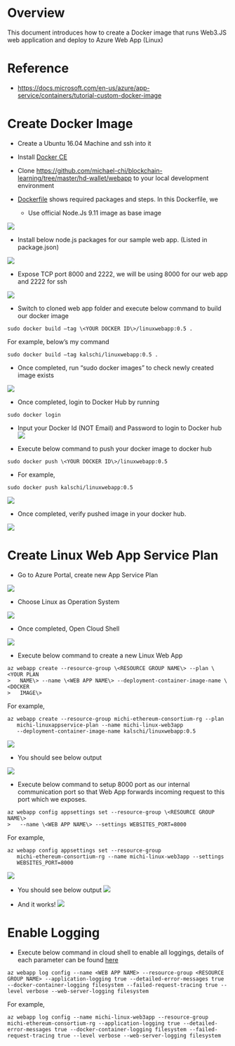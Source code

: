 Overview
========

This document introduces how to create a Docker image that runs Web3.JS web
application and deploy to Azure Web App (Linux)

Reference
=========

-   <https://docs.microsoft.com/en-us/azure/app-service/containers/tutorial-custom-docker-image>

Create Docker Image
===================

-   Create a Ubuntu 16.04 Machine and ssh into it

-   Install [Docker
    CE](https://www.digitalocean.com/community/tutorials/how-to-install-and-use-docker-on-ubuntu-16-04)

-   Clone
    <https://github.com/michael-chi/blockchain-learning/tree/master/hd-wallet/webapp>
    to your local development environment

-   [Dockerfile](https://github.com/michael-chi/blockchain-learning/blob/master/hd-wallet/webapp/Dockerfile)
    shows required packages and steps. In this Dockerfile, we

    -   Use official Node.Js 9.11 image as base image

![](media/8019a41e9ce571b369ae289d4780551c.png)

-   Install below node.js packages for our sample web app. (Listed in
    package.json)

![](media/a7931000885f395eb33b11f6f9a0c541.png)

-   Expose TCP port 8000 and 2222, we will be using 8000 for our web app and
    2222 for ssh

![](media/e050423e4d96b40cdad837f52ad48131.png)

-   Switch to cloned web app folder and execute below command to build our
    docker image

```
sudo docker build –tag \<YOUR DOCKER ID\>/linuxwebapp:0.5 .
```
For example, below’s my command
```
sudo docker build –tag kalschi/linuxwebapp:0.5 .
```
-   Once completed, run “sudo docker images” to check newly created image exists

![](media/a5ad9c64eb1ddfe91302d8af9141c789.png)

-   Once completed, login to Docker Hub by running
```
sudo docker login
```
-   Input your Docker Id (NOT Email) and Password to login to Docker hub
![](media/c7ec4db5425737d2bff6e15fe42b6d67.png)

-   Execute below command to push your docker image to docker hub

```
sudo docker push \<YOUR DOCKER ID\>/linuxwebapp:0.5
```
- For example,

```
sudo docker push kalschi/linuxwebapp:0.5
```
![](media/0225be865af2629ca32e23d56913944e.png)

-   Once completed, verify pushed image in your docker hub.

![](media/b9e06a41f5769dcfe2974b8e614323cb.png)

Create Linux Web App Service Plan
=================================

-   Go to Azure Portal, create new App Service Plan

![](media/85e381714f83640b9abdcc1d0faf0cb1.png)

-   Choose Linux as Operation System

![](media/22c07b0a27ff148c802ac67f5667b988.png)

-   Once completed, Open Cloud Shell

![](media/3b0e219226efbf96330976201feea76a.png)

-   Execute below command to create a new Linux Web App

```
az webapp create --resource-group \<RESOURCE GROUP NAME\> --plan \<YOUR PLAN
>   NAME\> --name \<WEB APP NAME\> --deployment-container-image-name \<DOCKER
>   IMAGE\>
```
For example,
```
az webapp create --resource-group michi-ethereum-consortium-rg --plan
   michi-linuxappservice-plan --name michi-linux-web3app
   --deployment-container-image-name kalschi/linuxwebapp:0.5
```
![](media/9b248b90bee7182db0b5175e3ef65877.png)

-   You should see below output

![](media/28f5d36e8329041d4e4043f86adbcd2f.png)

-   Execute below command to setup 8000 port as our internal communication port
    so that Web App forwards incoming request to this port which we exposes.
```
az webapp config appsettings set --resource-group \<RESOURCE GROUP NAME\>
>   --name \<WEB APP NAME\> --settings WEBSITES_PORT=8000
```
For example,
```
az webapp config appsettings set --resource-group
   michi-ethereum-consortium-rg --name michi-linux-web3app --settings
   WEBSITES_PORT=8000
```
![](media/2d545c5aaa093394efa25c05601fc016.png)

-   You should see below output
![](media/1516ee41603492b8d1b2aa1345224d9e.png)

-   And it works!
![](media/e5ede9c77413b31aca859b6184ae6c03.png)

Enable Logging
=================================
-   Execute below command in cloud shell to enable all loggings, details of each parameter can be found [here](https://docs.microsoft.com/en-us/cli/azure/webapp/log?view=azure-cli-latest)
```
az webapp log config --name <WEB APP NAME> --resource-group <RESOURCE GROUP NAME> --application-logging true --detailed-error-messages true --docker-container-logging filesystem --failed-request-tracing true --level verbose --web-server-logging filesystem
```
For example,
```
az webapp log config --name michi-linux-web3app --resource-group michi-ethereum-consortium-rg --application-logging true --detailed-error-messages true --docker-container-logging filesystem --failed-request-tracing true --level verbose --web-server-logging filesystem
```